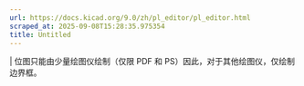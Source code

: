 ```yaml
---
url: https://docs.kicad.org/9.0/zh/pl_editor/pl_editor.html
scraped_at: 2025-09-08T15:28:35.975354
title: Untitled
---
```


|  位图只能由少量绘图仪绘制（仅限 PDF 和 PS）因此，对于其他绘图仪，仅绘制边界框。


